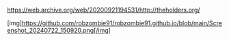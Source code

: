 https://web.archive.org/web/20200921194531/http://theholders.org/

[img]https://github.com/robzombie91/robzombie91.github.io/blob/main/Screenshot_20240722_150920.png[/img]
